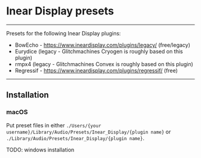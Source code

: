# Inear Display presets

___

Presets for the following Inear Display plugins:

- BowEcho - <https://www.ineardisplay.com/plugins/legacy/> \(free/legacy\)
- Eurydice (legacy - Glitchmachines Cryogen is roughly based on this plugin)
- rmpx4 \(legacy - Glitchmachines Convex is roughly based on this plugin)
- Regressif - <https://www.ineardisplay.com/plugins/regressif/> \(free\)

___

## Installation

### macOS

Put preset files in either `./Users/{your username}/Library/Audio/Presets/Inear_Display/{plugin name}` or `./Library/Audio/Presets/Inear_Display/{plugin name}`.

TODO: windows installation
